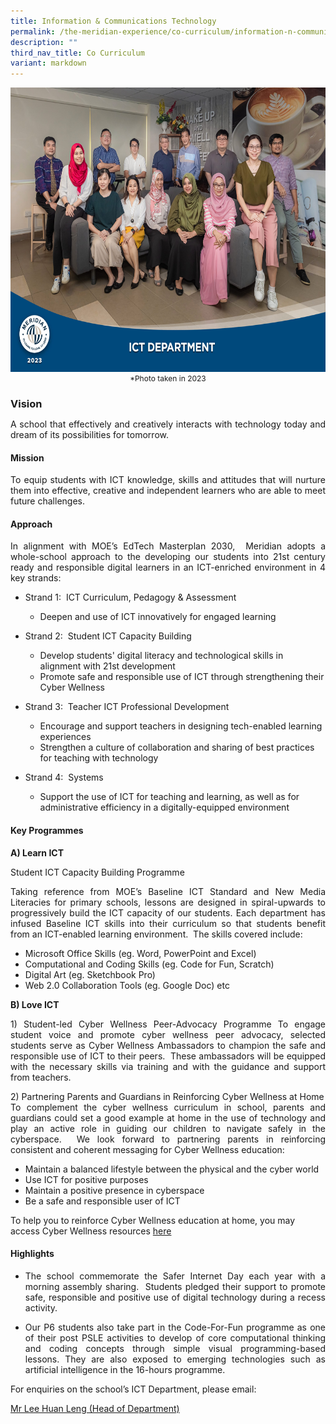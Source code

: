 ```yaml
---
title: Information & Communications Technology
permalink: /the-meridian-experience/co-curriculum/information-n-communications-technology/
description: ""
third_nav_title: Co Curriculum
variant: markdown
---
```

<img src="/images/Our%20Staff/2023%20Dept%20Photos/ICT__Formal_min.jpg" style="width:650px;height:455px;float:center">
<p style="margin-bottom:0; margin-top:0; font-size: 12px; text-align:center;">*Photo taken in 2023</p>

<h3 style="margin-bottom:0; margin-top:1;"> Vision</h3>

<p align="justify">A school that effectively and creatively interacts with technology today and dream of its possibilities for tomorrow.</p>

#### Mission
<p align="justify">To equip students with ICT knowledge, skills and attitudes that will nurture them into effective, creative and independent learners who are able to meet future challenges.</p>

#### Approach
<p align="justify">In alignment with MOE’s EdTech Masterplan 2030,&nbsp; Meridian adopts a whole-school approach to the developing our students into 21st century ready and responsible digital learners in an ICT-enriched environment in 4 key strands:</p>

*   Strand 1:&nbsp; ICT Curriculum, Pedagogy &amp; Assessment
	*   Deepen and use of ICT innovatively for engaged learning

*   Strand 2:&nbsp; Student ICT Capacity Building
	*   Develop students' digital literacy and technological skills in alignment with 21st development
	*   Promote safe and responsible use of ICT through strengthening their Cyber Wellness

*   Strand 3:&nbsp; Teacher ICT Professional Development
	*   Encourage and support teachers in designing tech-enabled learning experiences
	*   Strengthen a culture of collaboration and sharing of best practices for teaching with technology

*   Strand 4:&nbsp; Systems
	*   Support the use of ICT for teaching and learning, as well as for administrative efficiency in a digitally-equipped environment

#### Key Programmes

**A) Learn ICT**

Student ICT Capacity Building Programme

<p align="justify">Taking reference from MOE’s Baseline ICT Standard and New Media Literacies for primary schools, lessons are designed in spiral-upwards to progressively build the ICT capacity of our students. Each department has infused Baseline ICT skills into their curriculum so that students benefit from an ICT-enabled learning environment.&nbsp;&nbsp;The skills covered include:</p>

*   Microsoft Office Skills (eg. Word, PowerPoint and Excel)
*   Computational and Coding Skills (eg. Code for Fun, Scratch)
*   Digital Art (eg. Sketchbook Pro)
*   Web 2.0 Collaboration Tools (eg. Google Doc) etc

<b>B) Love ICT</b>
<p align="justify">1) Student-led Cyber Wellness Peer-Advocacy Programme
To engage student voice and promote cyber wellness peer advocacy, selected students serve as Cyber Wellness Ambassadors to champion the safe and responsible use of ICT to their peers.&nbsp; These ambassadors will be equipped with the necessary skills via training and with the guidance and support from teachers.</p>


<p align="justify">2) Partnering Parents and Guardians in Reinforcing Cyber Wellness at Home<br>
To complement the cyber wellness curriculum in school, parents and guardians could set a good example at home in the use of technology and play an active role in guiding our children to navigate safely in the cyberspace.&nbsp; We look forward to partnering parents in reinforcing consistent and coherent messaging for Cyber Wellness education:</p>

*   Maintain a balanced lifestyle between the physical and the cyber world
*   Use ICT for positive purposes
*   Maintain a positive presence in cyberspace
*   Be a safe and responsible user of ICT

To help you to reinforce Cyber&nbsp;Wellness&nbsp;education at home, you may access Cyber Wellness resources 
<a href="https://meridianpri.moe.edu.sg/communications/resources-for-parents/cyber-wellness">here</a>

#### Highlights

*   <p align="justify">The school commemorate the Safer Internet Day each year with a morning assembly sharing.&nbsp; Students pledged their support to promote safe, responsible and positive use of digital technology during a recess activity.</p>
  
*   <p align="justify">Our P6 students also take part in the Code-For-Fun programme as one of their post PSLE activities to develop of core computational thinking and coding concepts through simple visual programming-based lessons.  They are also exposed to emerging technologies such as artificial intelligence in the 16-hours programme.</p>


<p>For enquiries on the school’s ICT Department, please email:</p>
<a href="mailto:lee_huan_leng@moe.edu.sg">Mr Lee Huan Leng (Head of Department)</a>